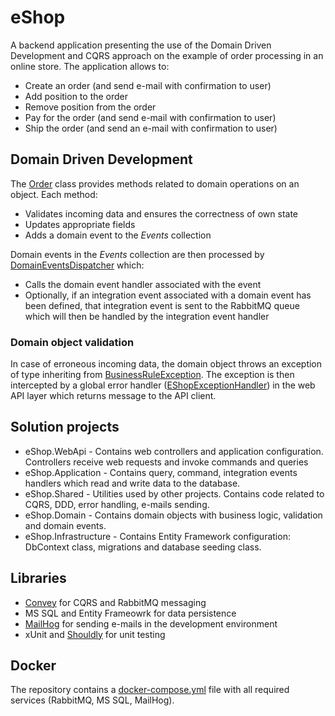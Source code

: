 # eShop

A backend application presenting the use of the Domain Driven Development and CQRS approach on the example of order processing in an online store. The application allows to:

- Create an order (and send e-mail with confirmation to user)
- Add position to the order
- Remove position from the order
- Pay for the order (and send e-mail with confirmation to user)
- Ship the order (and send an e-mail with confirmation to user)

## Domain Driven Development

The [Order](src/eShop.Domain/Orders/Order.cs) class provides methods related to domain operations on an object. Each method:

- Validates incoming data and ensures the correctness of own state
- Updates appropriate fields
- Adds a domain event to the *Events* collection

Domain events in the *Events* collection are then processed by [DomainEventsDispatcher](src/eShop.Shared/CQRS/DomainEventsDispatcher.cs) which:

- Calls the domain event handler associated with the event
- Optionally, if an integration event associated with a domain event has been defined, that integration event is sent to the RabbitMQ queue which will then be handled by the integration event handler

### Domain object validation

In case of erroneous incoming data, the domain object throws an exception of type inheriting from [BusinessRuleException](src/eShop.Shared/DDD/Validation/BusinessRuleException.cs). The exception is then intercepted by a global error handler ([EShopExceptionHandler](src/eShop.Shared/WebApi/ErrorHandling/EShopExceptionHandler.cs)) in the web API layer which returns message to the API client.

## Solution projects

- eShop.WebApi - Contains web controllers and application configuration. Controllers receive web requests and invoke commands and queries
- eShop.Application - Contains query, command, integration events handlers which read and write data to the database.
- eShop.Shared - Utilities used by other projects. Contains code related to CQRS, DDD, error handling, e-mails sending.
- eShop.Domain - Contains domain objects with business logic, validation and domain events.
- eShop.Infrastructure - Contains Entity Framework configuration: DbContext class, migrations and database seeding class.

## Libraries

- [Convey](https://github.com/snatch-dev/Convey) for CQRS and RabbitMQ messaging
- MS SQL and Entity Frameowrk for data persistence
- [MailHog](https://github.com/mailhog/MailHog) for sending e-mails in the development environment
- xUnit and [Shouldly](https://github.com/shouldly/shouldly) for unit testing

## Docker

The repository contains a [docker-compose.yml](scripts/docker-compose.yml) file with all required services (RabbitMQ, MS SQL, MailHog).
